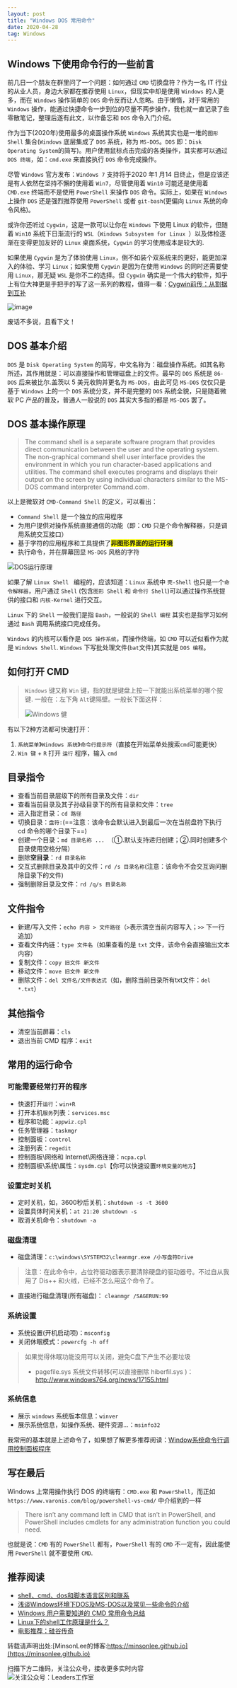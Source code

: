 ```yaml
---
layout: post
title: "Windows DOS 常用命令"
date: 2020-04-28
tag: Windows
---
```


## Windows 下使用命令行的一些前言
前几日一个朋友在群里问了一个问题：如何通过 `CMD` 切换盘符？作为一名 IT 行业的从业人员，身边大家都在推荐使用 `Linux`，但现实中却是使用 `Windows` 的人更多，而在  `Windows` 操作简单的 `DOS` 命令反而让人忽略。由于懒惰，对于常用的 `Windows` 操作，能通过快捷命令一步到位的尽量不两步操作，我也就一直记录了些零散笔记，整理后遂有此文，以作备忘和 `DOS` 命令入门介绍。

作为当下(2020年)使用最多的桌面操作系统 `Windows` 系统其实也是一堆的`图形 Shell` 集合(`Windows` 底层集成了 `DOS` 系统，称为 `MS-DOS`。`DOS` 即：`Disk Operating System`的简写)。用户使用鼠标点击完成的各类操作，其实都可以通过 `DOS 终端`，如：`cmd.exe` 来直接执行 `DOS` 命令完成操作。

尽管 `Windows` 官方发布：`Windows 7` 支持将于2020 年1 月14 日终止，但是应该还是有人依然在坚持不懈的使用着 `Win7`，尽管使用着 `Win10` 可能还是使用着 `CMD.exe` 终端而不是使用 `PowerShell` 来操作 `DOS` 命令。实际上，如果在 `Windows` 上操作 `DOS` 还是强烈推荐使用 `PowerShell` 或者 `git-bash`(更偏向 `Linux` 系统的命令风格)。

或许你还听过 `Cygwin`，这是一款可以让你在 `Windows` 下使用 Linux 的软件，但随着 `Win10` 系统下日渐流行的 `WSL`（`Windows Subsystem for Linux `）以及体检逐渐在变得更加友好的 `Linux` 桌面系统，`Cygwin` 的学习使用成本是较大的.

如果使用 `Cygwin` 是为了体验使用 `Linux`，倒不如装个双系统来的更好，能更加深入的体验、学习 `Linux`；如果使用 `Cygwin` 是因为在使用 `Windows` 的同时还需要使用 `Linux`，那无疑 `WSL` 是你不二的选择。但 `Cygwin` 确实是一个伟大的软件，知乎上有位大神更是手把手的写了这一系列的教程，值得一看：[Cygwin前传：从割据到互补](https://zhuanlan.zhihu.com/p/56572298)

![image](/images/article/windows/shut-up.png)

废话不多说，且看下文！

## DOS 基本介绍
`DOS` 是 `Disk Operating System` 的简写，中文名称为：磁盘操作系统。如其名称所述，其作用就是：可以直接操作和管理磁盘上的文件。最早的 `DOS` 系统是 `86-DOS` 后来被比尔.盖茨以 5 美元收购并更名为 `MS-DOS`，由此可见 `MS-DOS` 仅仅只是基于 `Windows` 上的一个 `DOS` 系统分支，并不是完整的 `DOS` 系统全貌，只是随着微软 PC 产品的普及，普通人一般说的 `DOS` 其实大多指的都是 `MS-DOS` 罢了。

## DOS 基本操作原理
> The command shell is a separate software program that provides direct communication between the user and the operating system. The non-graphical command shell user interface provides the environment in which you run character-based applications and utilities. The command shell executes programs and displays their output on the screen by using individual characters similar to the MS-DOS command interpreter Command.com.

以上是微软对 `CMD-Command Shell` 的定义，可以看出：
- `Command Shell` 是一个独立的应用程序
- 为用户提供对操作系统直接通信的功能（即：`CMD` 只是个命令解释器，只是调用系统交互接口）
- 基于字符的应用程序和工具提供了<b style="background: yellow;">非图形界面的运行环境</b>
- 执行命令，并在屏幕回显 `MS-DOS` 风格的字符

![DOS运行原理](/images/article/windows/how-does-dos-do.png)

如果了解 `Linux Shell ` 编程的，应该知道：`Linux` 系统中 `壳-Shell` 也只是一个`命令解释器`，用户通过 `Shell` (包含`图形 Shell` 和 `命令行 Shell`)可以通过操作系统提供的接口和 `内核-Kernel` 进行交互。

`Linux` 下的 `Shell` 一般我们是指 `Bash`，一般说的 `Shell 编程` 其实也是指学习如何通过 `Bash` 调用系统接口完成任务。 

`Windows` 的内核可以看作是 `DOS 操作系统`，而操作终端，如 `CMD` 可以近似看作为就是 `Windows Shell`. `Windows` 下写批处理文件(`bat`文件)其实就是 `DOS 编程`。

## 如何打开 CMD
> `Windows` 键又称 `Win` 键，指的就是键盘上按一下就能出系统菜单的哪个按键. 一般在：左下角 `Alt`键隔壁。一般长下面这样：
>
> ![Windows 健](/images/article/windows/where-is-windows-key-board.png)

有以下2种方法都可快速打开：
1. `系统菜单`》`Windows 系统`》`命令行提示符`（直接在开始菜单处搜索`cmd`可能更快）
2. `Win 键` + `R` 打开 `运行` 程序，输入 `cmd`

## 目录指令
- 查看当前目录层级下的所有目录及文件：`dir`
- 查看当前目录及其子孙级目录下的所有目录和文件：`tree`
- 进入指定目录：`cd 路径`
- 切换目录：`盘符:`(==注意：该命令会默认进入到最后一次在当前盘符下执行 cd 命令的哪个目录下==)
- 创建一个目录：`md 目录名称 ... `（①.默认支持递归创建；②.同时创建多个目录使用空格分隔）
- 删除**空目录**：`rd 目录名称`
- 交互式删除目录及其中的文件：`rd /s 目录名称`(注意：该命令不会交互询问删除目录下的文件)
- 强制删除目录及文件：`rd /q/s 目录名称`

## 文件指令
- 新建/写入文件：`echo 内容 > 文件路径`（`>`表示清空当前内容写入；`>>` 下一行追加）
- 查看文件内链：`type 文件名`（如果查看的是 `txt` 文件，该命令会直接输出文本内容）
- 复制文件：`copy 旧文件 新文件`
- 移动文件：`move 旧文件 新文件`
- 删除文件：`del 文件名/文件表达式`（如，删除当前目录所有txt文件：`del *.txt`）

## 其他指令
- 清空当前屏幕：`cls`
- 退出当前 CMD 程序：`exit`

## 常用的运行命令
### 可能需要经常打开的程序
- 快速打开`运行`：`win+R`
- 打开本机`服务`列表：`services.msc`
- 程序和功能：`appwiz.cpl`
- 任务管理器：`taskmgr`
- 控制面板：`control`
- 注册列表：`regedit`
- 控制面板\网络和 Internet\网络连接：`ncpa.cpl`
- 控制面板\系统\属性：`sysdm.cpl`【你可以快速设置`环境变量的地方`】

### 设置定时关机
- 定时关机，如，3600秒后关机：`shutdown -s -t 3600`
- 设置具体时间关机：`at 21:20 shutdown -s`
- 取消关机命令：`shutdown -a`

### 磁盘清理
- 磁盘清理：`c:\windows\SYSTEM32\cleanmgr.exe /小写盘符Drive` 
> 注意：在此命令中，占位符驱动器表示要清除硬盘的驱动器号。不过自从我用了 Dis++ 和火绒，已经不怎么用这个命令了。
- 直接进行磁盘清理(所有磁盘)： `cleanmgr /SAGERUN:99`


### 系统设置
- 系统设置(开机启动项)：`msconfig`
- 关闭休眠模式：`powercfg -h off`
> 如果觉得休眠功能没用可以关闭，避免C盘下产生不必要垃圾
> - pagefile.sys 系统文件转移(可以直接删除 hiberfil.sys )：http://www.windows764.org/news/17155.html

### 系统信息
- 展示 `windows` 系统版本信息：`winver`
- 展示系统信息，如操作系统、硬件资源...：`msinfo32`

我常用的基本就是上述命令了，如果想了解更多推荐阅读：[Window系统命令行调用控制面板程序](https://www.cnblogs.com/lsgxeva/p/8426893.html)


## 写在最后
Windows 上常用操作执行 DOS 的终端有：`CMD.exe` 和 `PowerShell`，而正如 `https://www.varonis.com/blog/powershell-vs-cmd/` 中介绍到的一样

> There isn’t any command left in CMD that isn’t in PowerShell, and PowerShell includes cmdlets for any administration function you could need. 

也就是说：`CMD` 有的 `PowerShell` 都有，`PowerShell` 有的 `CMD` 不一定有，因此能使用 `PowerShell` 就不要使用 `CMD`.

## 推荐阅读
- [shell、cmd、dos和脚本语言区别和联系](https://www.cnblogs.com/steamedfish/p/7123749.html)
- [浅谈Windows环境下DOS及MS-DOS以及常见一些命令的介绍](http://www.imooc.com/article/details/id/252112)
- [Windows 用户需要知道的 CMD 常用命令总结](https://zhuanlan.zhihu.com/p/67513308)
- [Linux下的shell工作原理是什么？](https://blog.csdn.net/YEYUANGEN/article/details/6858062)
- [电影推荐：硅谷传奇](https://movie.douban.com/subject/1298084)


转载请声明出处:[MinsonLee的博客:https://minsonlee.github.io](https://minsonlee.github.io)

扫描下方二维码，关注公众号，接收更多实时内容
![关注公众号：Leaders工作室](/images/article/WeChat/Leaders.png)